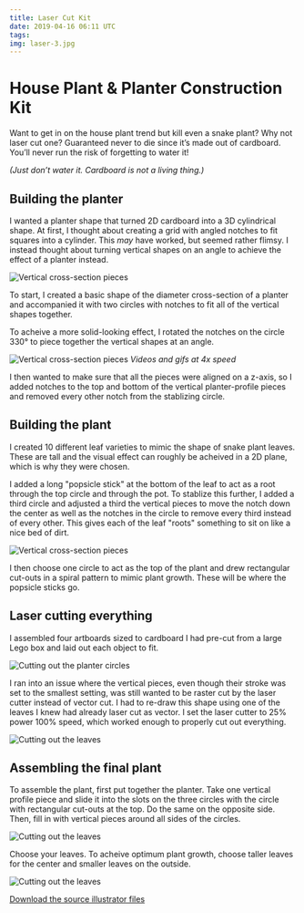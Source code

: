 ```yaml
---
title: Laser Cut Kit
date: 2019-04-16 06:11 UTC
tags:
img: laser-3.jpg
---
```


# House Plant & Planter Construction Kit

Want to get in on the house plant trend but kill even a snake plant? Why not laser cut one? Guaranteed never to die since it’s made out of cardboard. You’ll never run the risk of forgetting to water it!

_(Just don’t water it. Cardboard is not a living thing.)_

## Building the planter

I wanted a planter shape that turned 2D cardboard into a 3D cylindrical shape. At first, I thought about creating a grid with angled notches to fit squares into a cylinder. This _may_ have worked, but seemed rather flimsy. I instead thought about turning vertical shapes on an angle to achieve the effect of a planter instead.

![Vertical cross-section pieces](/hcde598/images/laser-1.jpg)

To start, I created a basic shape of the diameter cross-section of a planter and accompanied it with two circles with notches to fit all of the vertical shapes together.

To acheive a more solid-looking effect, I rotated the notches on the circle 330° to piece together the vertical shapes at an angle.

![Vertical cross-section pieces](/hcde598/images/laser-4.gif)
_Videos and gifs at 4x speed_

I then wanted to make sure that all the pieces were aligned on a z-axis, so I added notches to the top and bottom of the vertical planter-profile pieces and removed every other notch from the stablizing circle.

## Building the plant

I created 10 different leaf varieties to mimic the shape of snake plant leaves. These are tall and the visual effect can roughly be acheived in a 2D plane, which is why they were chosen.

I added a long "popsicle stick" at the bottom of the leaf to act as a root through the top circle and through the pot. To stablize this further, I added a third circle and adjusted a third the vertical pieces to move the notch down the center as well as the notches in the circle to remove every third instead of every other. This gives each of the leaf "roots" something to sit on like a nice bed of dirt.

![Vertical cross-section pieces](/hcde598/images/laser-5.gif)

I then choose one circle to act as the top of the plant and drew rectangular cut-outs in a spiral pattern to mimic plant growth. These will be where the popsicle sticks go.

## Laser cutting everything

I assembled four artboards sized to cardboard I had pre-cut from a large Lego box and laid out each object to fit.

![Cutting out the planter circles](/hcde598/images/laser-1.gif)

I ran into an issue where the vertical pieces, even though their stroke was set to the smallest setting, was still wanted to be raster cut by the laser cutter instead of vector cut. I had to re-draw this shape using one of the leaves I knew had already laser cut as vector. I set the laser cutter to 25% power 100% speed, which worked enough to properly cut out everything.

![Cutting out the leaves](/hcde598/images/laser-2.gif)

## Assembling the final plant

To assemble the plant, first put together the planter. Take one vertical profile piece and slide it into the slots on the three circles with the circle with rectangular cut-outs at the top. Do the same on the opposite side. Then, fill in with vertical pieces around all sides of the circles.

![Cutting out the leaves](/hcde598/images/laser-2.jpg)

Choose your leaves. To acheive optimum plant growth, choose taller leaves for the center and smaller leaves on the outside.

![Cutting out the leaves](/hcde598/images/laser-4.jpg)

[Download the source illustrator files](https://github.com/kfrank/hcde598/blob/gh-pages/documentation/laser-cut-kit/planter.ai)
